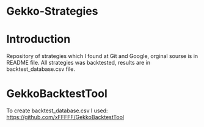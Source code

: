 # Gekko-Strategies
# Introduction
Repository of strategies which I found at Git and Google, orginal sourse is in README file. All strategies was backtested, results are in backtest_database.csv file.

# GekkoBacktestTool
To create backtest_database.csv I used: https://github.com/xFFFFF/GekkoBacktestTool

